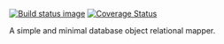 [![Build status image](https://travis-ci.org/neurobin/python-morm.svg?branch=release)](https://travis-ci.org/neurobin/python-morm/) [![Coverage Status](https://coveralls.io/repos/github/neurobin/python-morm/badge.svg?branch=release)](https://coveralls.io/github/neurobin/python-morm?branch=release)

A simple and minimal database object relational mapper.
